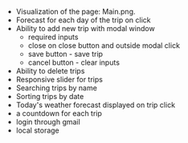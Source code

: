 - Visualization of the page: Main.png.
- Forecast for each day of the trip on click
- Ability to add new trip with modal window
    - required inputs
    - close on close button and outside modal click 
    - save button - save trip
    - cancel button - clear inputs
- Ability to delete trips
- Responsive slider for trips
- Searching trips by name
- Sorting trips by date
- Today's weather forecast displayed on trip click  
- a countdown for each trip
- login through gmail 
- local storage
